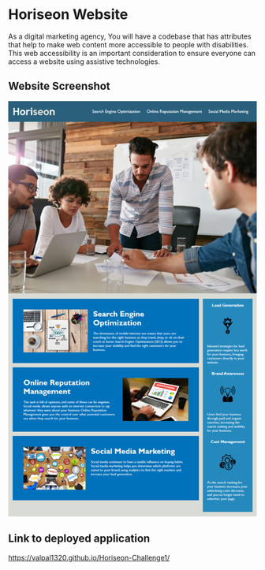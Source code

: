 # Horiseon Website

As a digital marketing agency,
You will have a codebase that has attributes that help to make web content
more accessible to people with disabilities. This web accessibility is an important
consideration to ensure everyone can access a website using assistive technologies.

## Website Screenshot
<img src="Horiseon-image.png">

## Link to deployed application
https://valpal1320.github.io/Horiseon-Challenge1/
